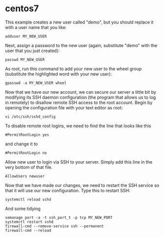 # centos7

This example creates a new user called "demo", but you should replace it with a user name that you like:

    adduser MY_NEW_USER

Next, assign a password to the new user (again, substitute "demo" with the user that you just created):

    passwd MY_NEW_USER

As root, run this command to add your new user to the wheel group (substitute the highlighted word with your new user):

    gpasswd -a MY_NEW_USER wheel

Now that we have our new account, we can secure our server a little bit by modifying its SSH daemon configuration (the program that allows us to log in remotely) to disallow remote SSH access to the root account.
Begin by opening the configuration file with your text editor as root:

    vi /etc/ssh/sshd_config

To disable remote root logins, we need to find the line that looks like this

    #PermitRootLogin yes

and change it to

    #PermitRootLogin no

Allow new user to login via SSH to your server. Simply add this line in the very bottom of that file.
	
    AllowUsers newuser

Now that we have made our changes, we need to restart the SSH service so that it will use our new configuration.
Type this to restart SSH:

    systemctl reload sshd

And some tidying

    semanage port -a -t ssh_port_t -p tcp MY_NEW_PORT
    systemctl restart sshd
    firewall-cmd --remove-service ssh --permanent
    firewall-cmd --reload
